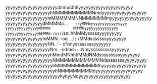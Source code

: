 
yyyyyyyyyyyyyyyyyyyyydmmddhhyyyyyyyyyyyyyyyyyyyyyy
yyyyyyyyyyyyyyyyyyhNMMMMMMMMMNmdyyyyyyyyyyyyyyyyyy
yyyyyyyyyyyyyyyyymMMMMMMNNMMMMMMmyyyyyyyyyyyyyyyyy
yyyyyyyyyyyyyyydMMMMo`..  .:/yMMMmyyyyyyyyyyyyyyyy
yyyyyyyyyyyyyyydMMMm          oMMMNyyyyyyyyyyyyyyy
yyyyyyyyyyyyyyyNMMMm-/os/`/ss:.hMMMysssssyyyyyyyyy
yyyyyyyyyyyyyyymMMN .-oo` ./:` /MMdsssssssyyyyyyyy
yyyyyyyyyyyyyyyyyNN.    :`-    oNmyssssssssyyyyyyy
yyyyyyyyyyyyyyyyyyNm. -odmd+- .Nmysssssssssyyyyyyy
yyyyyyyyyyyyyyyyyyhMmdMNhhhMMdNMdsssssssssyyyyyyyy
yyyyyyyyyyyyyyyyyyyNMMMMMMMMMMMNdssssssssyyyyyyyyy
yyyyyyyyyyyyyyyyyyyhMMMMMMMMMMMhyyyyyyyyyyyyyyyyyy
yyyyyyyyyyyyyyyyyyyyhNMMMMMMMMdyyyyyyyyyyyyyyyyyyy
yyyyyyyyyyyyyyyyyyyyyyhyhyyNdyyyyyyyyyyyyyyyyyyyyy
